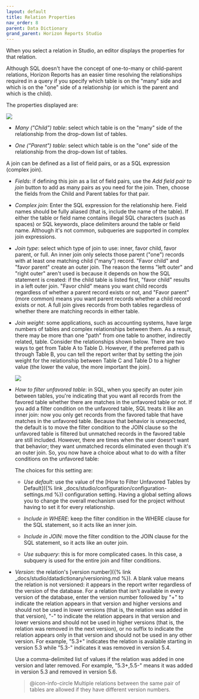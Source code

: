 ```yaml
---
layout: default
title: Relation Properties
nav_order: 8
parent: Data Dictionary
grand_parent: Horizon Reports Studio
---
```


When you select a relation in Studio, an editor displays the properties for that relation.

Although SQL doesn't have the concept of one-to-many or child-parent relations, Horizon Reports has an easier time resolving the relationships required in a query if you specify which table is on the "many" side and which is on the "one" side of a relationship (or which is the parent and which is the child).

The properties displayed are:

![](IMAGES\RELATIONPROPS.PNG)

* *Many ("Child") table*: select which table is on the "many" side of the relationship from the drop-down list of tables. 

* *One ("Parent") table*: select which table is on the "one" side of the relationship from the drop-down list of tables. 


A join can be defined as a list of field pairs, or as a SQL expression (complex join).

* *Fields*: if defining this join as a list of field pairs, use the *Add field pair to join* button to add as many pairs as you need for the join. Then, choose the fields from the Child and Parent tables for that pair. 

* *Complex join*: Enter the SQL expression for the relationship here. Field names should be fully aliased (that is, include the name of the table). If either the table or field name contains illegal SQL characters (such as spaces) or SQL keywords, place delimiters around the table or field name. Although it's not common, subqueries are supported in complex join expressions.

* *Join type*: select which type of join to use: inner, favor child, favor parent, or full. An inner join only selects those parent ("one") records with at least one matching child ("many") record. "Favor child" and "favor parent" create an outer join. The reason the terms "left outer" and "right outer" aren't used is because it depends on how the SQL statement is created: if the child table is listed first, "favor child" results in a left outer join. "Favor child" means you want child records regardless of whether a parent record exists or not, and "Favor parent" (more common) means you want parent records whether a child record exists or not. A full join gives records from both tables regardless of whether there are matching records in either table.

* *Join weight*: some applications, such as accounting systems, have large numbers of tables and complex relationships between them. As a result, there may be more than one "path" from one table to another, indirectly related, table. Consider the relationships shown below. There are two ways to get from Table A to Table D. However, if the preferred path is through Table B, you can tell the report writer that by setting the join weight for the relationship between Table C and Table D to a higher value (the lower the value, the more important the join).

    ![](IMAGES\RELATIONTREE.GIF)

* *How to filter unfavored table*: in SQL, when you specify an outer join between tables, you're indicating that you want all records from the favored table whether there are matches in the unfavored table or not. If you add a filter condition on the unfavored table, SQL treats it like an inner join: now you only get records from the favored table that have matches in the unfavored table. Because that behavior is unexpected, the default is to move the filter condition to the JOIN clause so the unfavored table is filtered but unmatched records in the favored table are still included. However, there are times when the user doesn't want that behavior; they want unmatched records eliminated even though it's an outer join. So, you now have a choice about what to do with a filter conditions on the unfavored table:

    The choices for this setting are:

    * *Use default*: use the value of the [How to Filter Unfavored Tables by Default]({% link _docs/studio/configuration/configuration-settings.md %}) configuration setting. Having a global setting allows you to change the overall mechanism used for the project without having to set it for every relationship.

    * *Include in WHERE*: keep the filter condition in the WHERE clause for the SQL statement, so it acts like an inner join.

    * *Include in JOIN*: move the filter condition to the JOIN clause for the SQL statement, so it acts like an outer join.

    * *Use subquery*: this is for more complicated cases. In this case, a subquery is used for the entire join and filter conditions.

* *Version*: the relation's [version number]({% link _docs/studio/datadictionary/versioning.md %}). A blank value means the relation is not versioned: it appears in the report writer regardless of the version of the database. For a relation that isn't available in every version of the database, enter the version number followed by "+" to indicate the relation appears in that version and higher versions and should not be used in lower versions (that is, the relation was added in that version), "-" to indicate the relation appears in that version and lower versions and should not be used in higher versions (that is, the relation was removed in the next version), or no suffix to indicate the relation appears only in that version and should not be used in any other version. For example, "5.3+" indicates the relation is available starting in version 5.3 while "5.3-" indicates it was removed in version 5.4.

    Use a comma-delimited list of values if the relation was added in one version and later removed. For example, "5.3+,5.5-" means it was added in version 5.3 and removed in version 5.6.

    > @icon-info-circle Multiple relations between the same pair of tables are allowed if they have different version numbers.